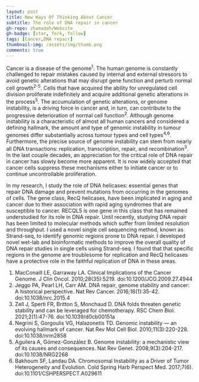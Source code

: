 ```yaml
---
layout: post
title: New Ways Of Thinking About Cancer
subtitle: The role of DNA repair in cancer
gh-repo: zhamadeh/Website
gh-badge: [star, fork, follow]
tags: [Cancer,DNA repair]
thumbnail-img: /assets/img/thumb.png
comments: true
---
```


Cancer is a disease of the genome<sup>1</sup>. The human genome is constantly challenged to repair mistakes caused by internal and external stressors to avoid genetic alterations that may disrupt gene function and perturb normal cell growth<sup>2-5</sup>. Cells that have acquired the ability for unregulated cell division proliferate indefinitely and acquire additional genetic alterations in the process<sup>5</sup>. The accumulation of genetic alterations, or genome instability, is a driving force in cancer and, in turn, can contribute to the progressive deterioration of normal cell function<sup>2</sup>. Although genome instability is a characteristic of almost all human cancers and considered a defining hallmark, the amount and type of genomic instability in tumour genomes differ substantially across tumour types and cell types<sup>4,6</sup>. Furthermore, the precise source of genome instability can stem from nearly all DNA transactions: replication, transcription, repair, and recombination<sup>3</sup>. In the last couple decades, an appreciation for the critical role of DNA repair in cancer has slowly become more apparent. It is now widely accepted that cancer cells suppress these mechanisms either to initiate cancer or to continue uncontrollable proliferation.

In my research, I study the role of DNA helicases: essential genes that repair DNA damage and prevent mutations from occurring in the genomes of cells. The gene class, RecQ helicases, have been implicated in aging and cancer due to their association with rapid aging syndromes that are susceptible to cancer. RECQL5 is one gene in this class that has remained understudied for its role in DNA repair. Until recently, studying DNA repair has been limited to molecular methods which suffer from limited resolution and throughput. I used a novel single cell sequencing method, known as Strand-seq, to identify genomic regions prone to DNA repair. I developed novel wet-lab and bioinformatic methods to improve the overall quality of DNA repair studies in single cells using Strand-seq. I found that that specific regions in the genome are troublesome for replication and RecQ helicases have a protective role in the faithful replication of DNA in these areas.

1. 	MacConaill LE, Garraway LA. Clinical Implications of the Cancer Genome. J Clin Oncol. 2010;28(35):5219. doi:10.1200/JCO.2009.27.4944
2. 	Jeggo PA, Pearl LH, Carr AM. DNA repair, genome stability and cancer: A historical perspective. Nat Rev Cancer. 2016;16(1):35-42. doi:10.1038/nrc.2015.4
3. 	Zell J, Sperti FR, Britton S, Monchaud D. DNA folds threaten genetic stability and can be leveraged for chemotherapy. RSC Chem Biol. 2021;2(1):47-76. doi:10.1039/d0cb00151a
4. 	Negrini S, Gorgoulis VG, Halazonetis TD. Genomic instability — an evolving hallmark of cancer. Nat Rev Mol Cell Biol. 2010;11(3):220-228. doi:10.1038/nrm2858
5. 	Aguilera A, Gómez-González B. Genome instability: a mechanistic view of its causes and consequences. Nat Rev Genet. 2008;9(3):204-217. doi:10.1038/NRG2268
6. 	Bakhoum SF, Landau DA. Chromosomal Instability as a Driver of Tumor Heterogeneity and Evolution. Cold Spring Harb Perspect Med. 2017;7(6). doi:10.1101/CSHPERSPECT.A029611

